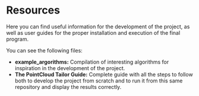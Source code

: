 # Resources

Here you can find useful information for the development of the project, as well as user guides for the proper installation and execution of the final program.

You can see the following files:
- **example_argorithms:** Compilation of interesting algorithms for inspiration in the development of the project.
- **The PointCloud Tailor Guide:** Complete guide with all the steps to follow both to develop the project from scratch and to run it from this same repository and display the results correctly.
